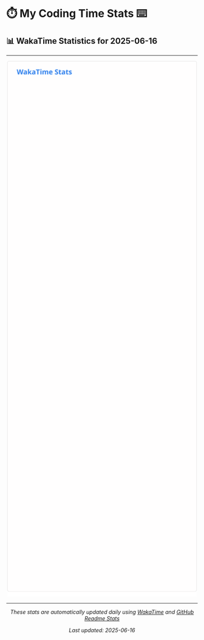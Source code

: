 # ⏱️ My Coding Time Stats ⌨️

## 📊 WakaTime Statistics for 2025-06-16

---

<div align="center">

<img src="./images/wakatime-stats-2025-06-16.svg" alt="WakaTime Stats" width="500">

</div>

---

<div align="center">

*These stats are automatically updated daily using [WakaTime](https://wakatime.com) and [GitHub Readme Stats](https://github.com/anuraghazra/github-readme-stats)*

*Last updated: 2025-06-16*
</div>
